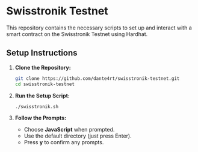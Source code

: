 # Swisstronik Testnet

This repository contains the necessary scripts to set up and interact with a smart contract on the Swisstronik Testnet using Hardhat.

## Setup Instructions

1. **Clone the Repository:**

    ```sh
    git clone https://github.com/dante4rt/swisstronik-testnet.git
    cd swisstronik-testnet
    ```

2. **Run the Setup Script:**

    ```sh
    ./swisstronik.sh
    ```

3. **Follow the Prompts:**

    - Choose **JavaScript** when prompted.
    - Use the default directory (just press Enter).
    - Press **y** to confirm any prompts.
